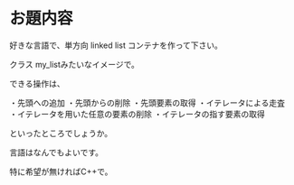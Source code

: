 # お題内容

好きな言語で、単方向 linked list コンテナを作って下さい。

クラス my_listみたいなイメージで。

できる操作は、

・先頭への追加
・先頭からの削除
・先頭要素の取得
・イテレータによる走査
・イテレータを用いた任意の要素の削除
・イテレータの指す要素の取得

といったところでしょうか。

言語はなんでもよいです。

特に希望が無ければC++で。
